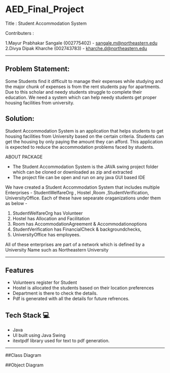 # AED_Final_Project
Title : Student Accommodation System

Contributers : 

1.Mayur Prabhakar Sangale (002775402) - sangale.m@northeastern.edu
2.Divya Dipak Kharche (002743783) - kharche.d@northeastern.edu

---------------------------------------------------------------------------------------------------------------------------------------------------------------------
## Problem Statement:
Some Students find it difficult to manage their expenses while studying and the major chunk of expenses is from the rent students pay for apartments.
Due to this scholar and needy students struggle to complete their education. 
We need a system which can help needy students get proper housing facilities from university.


## Solution:
Student Accommodation System is an application that helps students to get housing facilities from University based on the certain criteria.
Students can get the housing by only paying the amount they can afford.
This application is expected to reduce the accommodation problems faced by students.


ABOUT PACKAGE

- The Student Accommodation System is the JAVA swing project folder which can be cloned or downloaded as zip and extracted
- The project file can be open and run on any java GUI based IDE


We have created a Student Accommodation System that includes multiple Enterprises - StudentWelfareOrg , Hostel ,Room ,StudentVerification, UniversityOffice. Each of these have sepearate oraganizations under them as below - 

1. StudentWelfareOrg has Volunteer
2. Hostel has Allocation and Facilitation
3. Room has AccommodationAgreement & Accommodationoptions
4. StudentVerification has FinancialCheck & backgroundchecks,
5. UniversityOffice has employees.

All of these enterprises are part of a network which is defined by a University Name such as Northeastern University

--------------------------------------------------------------------------------------------------------------------------------------------------------------------
## Features

- Volunteers register for Student
- Hostel is allocated the students based on their location preferences
- Department is there to check the details.
- Pdf is generated with all the details for future refrences.


## Tech Stack 💻 

- Java
- UI built using Java Swing
- itextpdf library used for text to pdf generation.

------------------------------------------------------------------------------------------------

##Class Diagram

##Object Diagram






